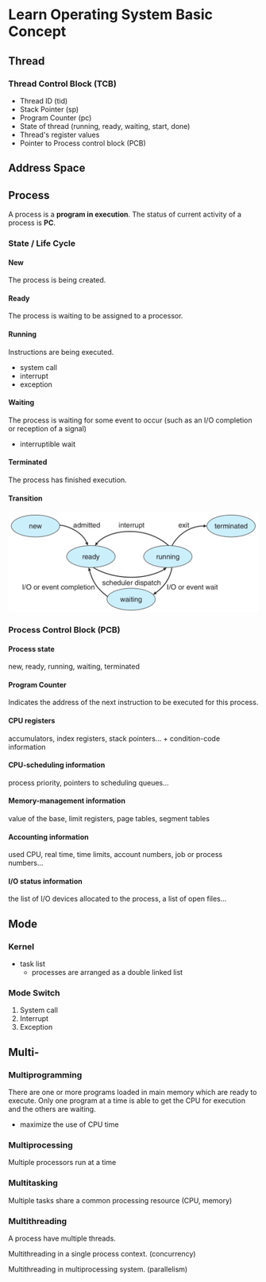 # Learn Operating System Basic Concept

## Thread 

### Thread Control Block (TCB)

- Thread ID (tid)
- Stack Pointer (sp)
- Program Counter (pc)
- State of thread (running, ready, waiting, start, done)
- Thread's register values
- Pointer to Process control block (PCB)



## Address Space

## Process

A process is a **program in execution**.
The status of current activity of a process is **PC**.  

### State / Life Cycle

#### New 

The process is being created.

#### Ready

The process is waiting to be assigned to a processor.

#### Running

Instructions are being executed.

- system call
- interrupt
- exception

#### Waiting

The process is waiting for some event to occur (such as an I/O completion or reception of a signal)

- interruptible wait

#### Terminated

The process has finished execution.

#### Transition

![process state](pictures/process-state.png)

### Process Control Block (PCB)

#### Process state

new, ready, running, waiting, terminated

#### Program Counter

Indicates the address of the next instruction to be executed for this process.

#### CPU registers

accumulators, index registers, stack pointers... + condition-code information

#### CPU-scheduling information

process priority, pointers to scheduling queues...

#### Memory-management information

value of the base, limit registers, page tables, segment tables

#### Accounting information

used CPU, real time, time limits, account numbers, job or process numbers...

#### I/O status information

the list of I/O devices allocated to the process, a list of open files...

## Mode

### Kernel

- task list
  - processes are arranged as a double linked list


### Mode Switch

1. System call
2. Interrupt
3. Exception

## Multi-

### Multiprogramming

There are one or more programs loaded in main memory which are ready to execute. Only one program at a time is able to get the CPU for execution and the others are waiting. 

- maximize the use of CPU time

### Multiprocessing

Multiple processors run at a time

### Multitasking

Multiple tasks share a common processing resource (CPU, memory)

### Multithreading

A process have multiple threads.

Multithreading in a single process context. (concurrency)

Multithreading in multiprocessing system. (parallelism)